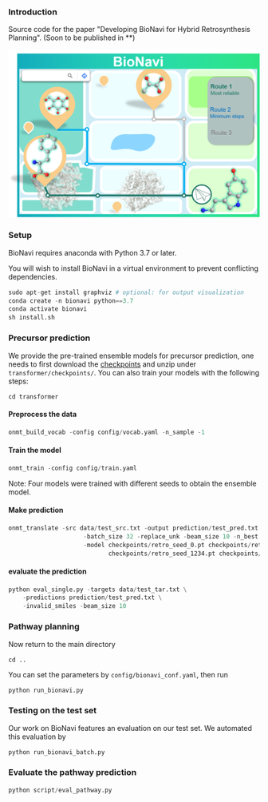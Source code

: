 ### Introduction
Source code for the paper "Developing BioNavi for Hybrid Retrosynthesis Planning". (Soon to be published in **)

![bionavi](Image/bionavi.png)

###  Setup
BioNavi requires anaconda with Python 3.7 or later. 

You will wish to install BioNavi in a virtual environment to prevent conflicting dependencies.

```python
sudo apt-get install graphviz # optional: for output visualization
conda create -n bionavi python==3.7
conda activate bionavi
sh install.sh
```

###  Precursor prediction
We provide the pre-trained ensemble models for precursor prediction, one needs to first download the [checkpoints](https://doi.org/10.6084/m9.figshare.25118075) and unzip under ```transformer/checkpoints/```.
You can also train your models with the following steps:

```
cd transformer
```

#### Preprocess the data

```python
onmt_build_vocab -config config/vocab.yaml -n_sample -1
```

#### Train the model

```python
onmt_train -config config/train.yaml
```
Note: Four models were trained with different seeds to obtain the ensemble model. 

#### Make prediction

```python
onmt_translate -src data/test_src.txt -output prediction/test_pred.txt \
                     -batch_size 32 -replace_unk -beam_size 10 -n_best 10 -gpu 0 -max_length 200 \
                     -model checkpoints/retro_seed_0.pt checkpoints/retro_seed_1024.pt \
                            checkpoints/retro_seed_1234.pt checkpoints/retro_seed_2023.pt
```
 
#### evaluate the prediction

```python
python eval_single.py -targets data/test_tar.txt \
    -predictions prediction/test_pred.txt \
    -invalid_smiles -beam_size 10
```

### Pathway planning
Now return to the main directory

```
cd ..
```

You can set the parameters by ```config/bionavi_conf.yaml```, then run

```python
python run_bionavi.py
```

### Testing on the test set

Our work on BioNavi features an evaluation on our test set. We automated this evaluation by

```python
python run_bionavi_batch.py
```

### Evaluate the pathway prediction

```python
python script/eval_pathway.py
```
